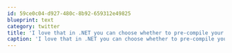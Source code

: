 ```yaml
---
id: 59ce0c04-d927-480c-8b92-659312e49825
blueprint: text
category: twitter
title: 'I love that in .NET you can choose whether to pre-compile your entire site or leave the front-end pages updatable http://bit.ly/fPulys'
caption: 'I love that in .NET you can choose whether to pre-compile your entire site or leave the front-end pages updatable http://bit.ly/fPulys'
---
```

